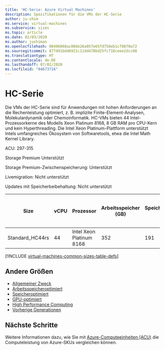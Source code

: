 ```yaml
---
title: 'HC-Serie: Azure Virtual Machines'
description: Spezifikationen für die VMs der HC-Serie
author: ju-shim
ms.service: virtual-machines
ms.subservice: sizes
ms.topic: article
ms.date: 02/03/2020
ms.author: jushiman
ms.openlocfilehash: 08496068ac00de26a057e65fd758eb1cf8870a72
ms.sourcegitcommit: 877491bd46921c11dd478bd25fc718ceee2dcc08
ms.translationtype: HT
ms.contentlocale: de-DE
ms.lasthandoff: 07/02/2020
ms.locfileid: "84673716"
---
```

# <a name="hc-series"></a>HC-Serie

Die VMs der HC-Serie sind für Anwendungen mit hohen Anforderungen an die Rechenleistung optimiert, z. B. implizite Finite-Element-Analysen, Molekulardynamik oder Chemoinformatik. HC-VMs bieten 44 Intel-Prozessorkerne des Modells Xeon Platinum 8168, 8 GB RAM pro CPU-Kern und kein Hyperthreading. Die Intel Xeon Platinum-Plattform unterstützt Intels umfangreiches Ökosystem von Softwaretools, etwa die Intel Math Kernel Library.

ACU: 297-315

Storage Premium Unterstützt

Storage Premium-Zwischenspeicherung: Unterstützt

Livemigration: Nicht unterstützt

Updates mit Speicherbeibehaltung: Nicht unterstützt

| Size | vCPU | Prozessor | Arbeitsspeicher (GB) | Speicherbandbreite GB/s | Basis-CPU-Frequenz (GHz) | Frequenz für alle Kerne (GHz, Spitze) | Frequenz für Einzelkern (GHz, Spitze) | RDMA-Leistung (Gbit/s) | MPI-Unterstützung | Temporärer Speicher (GB) | Max. Anzahl Datenträger | Max. Ethernet-Karten |
| --- | --- | --- | --- | --- | --- | --- | --- | --- | --- | --- | --- | --- |
| Standard_HC44rs | 44 | Intel Xeon Platinum 8168 | 352 | 191 | 2.7 | 3.4 | 3,7 | 100 | All | 700 | 4 | 1 |

[!INCLUDE [virtual-machines-common-sizes-table-defs](../../includes/virtual-machines-common-sizes-table-defs.md)]

## <a name="other-sizes"></a>Andere Größen

- [Allgemeiner Zweck](sizes-general.md)
- [Arbeitsspeicheroptimiert](sizes-memory.md)
- [Speicheroptimiert](sizes-storage.md)
- [GPU-optimiert](sizes-gpu.md)
- [High Performance Computing](sizes-hpc.md)
- [Vorherige Generationen](sizes-previous-gen.md)

## <a name="next-steps"></a>Nächste Schritte

Weitere Informationen dazu, wie Sie mit [Azure-Computeeinheiten (ACU)](acu.md) die Computeleistung von Azure-SKUs vergleichen können.